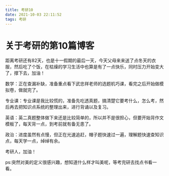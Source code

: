 ```yaml
---
title: 考研10
date: 2021-10-03 22:11:52
tags: 考研
---
```


# 关于考研的第10篇博客

距离考研还有82天，也是十一假期的最后一天，今天父母来来送了点冬天的衣服，然后吃了个饭，在枯燥的学习生活中也算是有了一点快乐，同时压力开始变大了，撑下去，加油！

数学：正在查漏补缺，准备重点看下武忠祥老师的选题机巧课，看完之后开始做模拟卷，做就完了。

专业课：专业课是我比较慌的，准备先吃透真题，搞清楚它要考什么，怎么考，然后再去把知识点系统的整理出来，进行背诵以及复习。

英语：英二真题整体做下来还是比较简单的，所以并不是很担心，但要开始背作文模板了，每天背一点，到考前就有备无患了。

政治：进度虽然有点慢，但正在光速追赶，帽子题快速过一遍，理解题快速查知识点，每天学一点，绰绰有余。



考研人，加油！



ps:突然对美的定义很感兴趣，想知道什么样才叫美呢，等考完研去找点书看一看。

